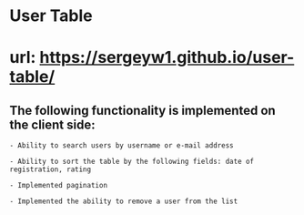 # User Table

# url: https://sergeyw1.github.io/user-table/

## The following functionality is implemented on the client side:
```
- Ability to search users by username or e-mail address

- Ability to sort the table by the following fields: date of registration, rating

- Implemented pagination

- Implemented the ability to remove a user from the list
```
